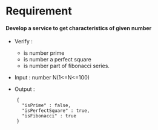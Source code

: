 # Requirement

#### Develop a service to get characteristics of given number 
 * Verify :
    * is number prime
    * is number a perfect square
    * is number part of fibonacci series.
    
 * Input : number N(1<=N<=100)
 * Output :
```
    {
      "isPrime" : false,
      "isPerfectSquare" : true,
      "isFibonacci" : true
    }
```